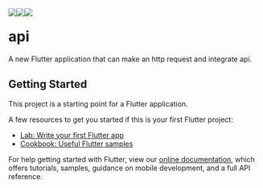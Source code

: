 <img src='https://shapi1.000webhostapp.com/Capture.PNG' style="float:left">
<img src='https://shapi1.000webhostapp.com/Capture1.PNG' style="float:left">
<img src='https://shapi1.000webhostapp.com/Capture2.PNG' style="float:left">

# api

A new Flutter application that can make an http request and integrate api.

## Getting Started

This project is a starting point for a Flutter application.

A few resources to get you started if this is your first Flutter project:

- [Lab: Write your first Flutter app](https://flutter.dev/docs/get-started/codelab)
- [Cookbook: Useful Flutter samples](https://flutter.dev/docs/cookbook)

For help getting started with Flutter, view our
[online documentation](https://flutter.dev/docs), which offers tutorials,
samples, guidance on mobile development, and a full API reference.
